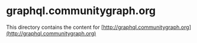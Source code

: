 # graphql.communitygraph.org

This directory contains the content for [http://graphql.communitygraph.org](http://graphql.communitygraph.org)
